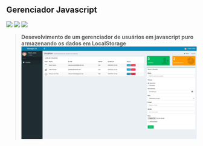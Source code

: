 ## Gerenciador Javascript
![](https://img.shields.io/badge/JavaScript-F7DF1E?style=for-the-badge&logo=javascript&logoColor=black) ![](https://img.shields.io/badge/CSS-239120?&style=for-the-badge&logo=css3&logoColor=white) ![](https://img.shields.io/badge/HTML5-E34F26?style=for-the-badge&logo=html5&logoColor=white)

>**Desevolvimento  de um gerenciador de usuários em javascript puro armazenando os dados em LocalStorage**
![](https://github.com/isaacwrk/js-exercises/blob/master/ex/js.png)



